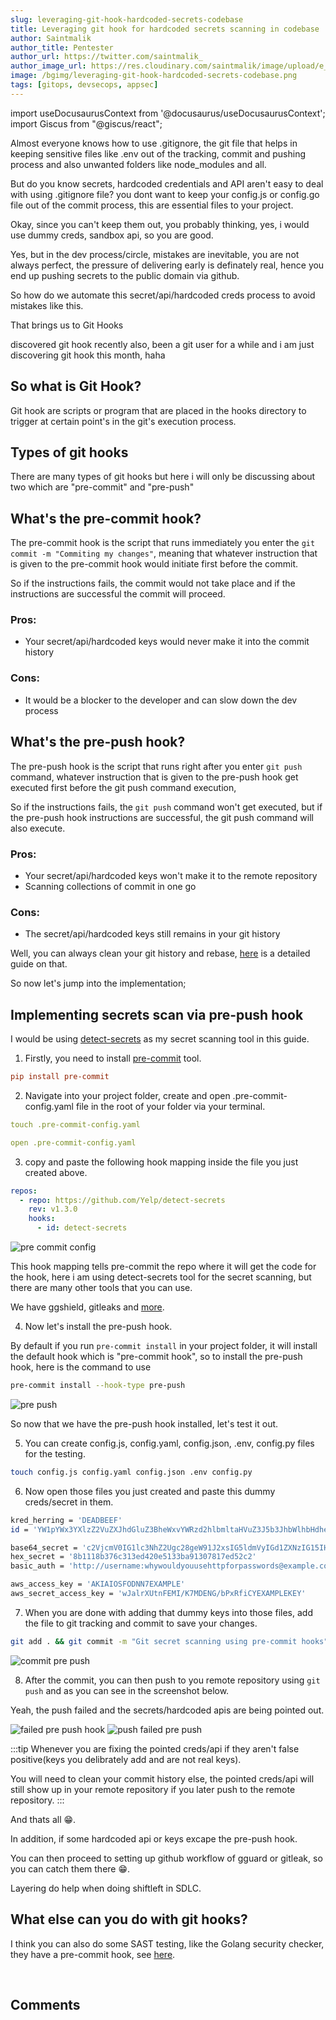 ```yaml
---
slug: leveraging-git-hook-hardcoded-secrets-codebase
title: Leveraging git hook for hardcoded secrets scanning in codebase
author: Saintmalik
author_title: Pentester
author_url: https://twitter.com/saintmalik_
author_image_url: https://res.cloudinary.com/saintmalik/image/upload/e_sharpen:2000,q_74,r_0/v1641922078/saintmalik.webp
image: /bgimg/leveraging-git-hook-hardcoded-secrets-codebase.png
tags: [gitops, devsecops, appsec]
---
```


import useDocusaurusContext from '@docusaurus/useDocusaurusContext';
import Giscus from "@giscus/react";

Almost everyone knows how to use .gitignore, the git file that helps in keeping sensitive files like .env out of the tracking, commit and pushing process and also unwanted folders like node_modules and all.

But do you know secrets, hardcoded credentials and API aren't easy to deal with using .gitignore file? you dont want to keep your config.js or config.go file out of the commit process, this are essential files to your project.

<!--truncate-->

Okay, since you can't keep them out, you probably thinking, yes, i would use dummy creds, sandbox api, so you are good.

Yes, but in the dev process/circle, mistakes are inevitable, you are not always perfect, the pressure of delivering early is definately real, hence you end up pushing secrets to the public domain via github.

So how do we automate this secret/api/hardcoded creds process to avoid mistakes like this.

That brings us to Git Hooks

discovered git hook recently also, been a git user for a while and i am just discovering git hook this month, haha

## So what is Git Hook?

Git hook are scripts or program that are placed in the hooks directory to trigger at certain point's in the git's execution process.

## Types of git hooks

There are many types of git hooks but here i will only be discussing about two which are "pre-commit" and "pre-push"

## What's the pre-commit hook?

The pre-commit hook is the script that runs immediately you enter the ```git commit -m "Commiting my changes"```, meaning that whatever instruction that is given to the pre-commit hook would initiate first before the commit.

So if the instructions fails, the commit would not take place and if the instructions are successful the commit will proceed.

### Pros:
   - Your secret/api/hardcoded keys would never make it into the commit history

### Cons:
   - It would be a blocker to the developer and can slow down the dev process

## What's the pre-push hook?

The pre-push hook is the script that runs right after you enter ```git push``` command, whatever instruction that is given to the pre-push hook get executed first before the git push command execution,

So if the instructions fails, the ```git push``` command won't get executed, but if the pre-push hook instructions are successful, the git push command will also execute.

### Pros:
 - Your secret/api/hardcoded keys won't make it to the remote repository
 - Scanning collections of commit in one go

### Cons:
  - The secret/api/hardcoded keys still remains in your git history

Well, you can always clean your git history and rebase, <a href="https://hackernoon.com/how-to-clean-your-git-history-ryzb3ydv" target="_blank">here</a> is a detailed guide on that.


So now let's jump into the implementation;

## Implementing secrets scan via pre-push hook

I would be using <a href="https://github.com/Yelp/detect-secrets" target="_blank">detect-secrets</a> as my secret scanning tool in this guide.

1.  Firstly, you need to install <a href="https://pre-commit.com/#install" target="_blank">pre-commit</a> tool.

```toml
pip install pre-commit
```

2. Navigate into your project folder, create and open .pre-commit-config.yaml file in the root of your folder via your terminal.

```yaml
touch .pre-commit-config.yaml
```

```yaml
open .pre-commit-config.yaml
```

3. copy and paste the following hook mapping inside the file you just created above.

```yaml
repos:
  - repo: https://github.com/Yelp/detect-secrets
    rev: v1.3.0
    hooks:
      - id: detect-secrets
```

<picture>
  <source type="image/webp" srcset={`${useDocusaurusContext().siteConfig.customFields.imgurl}/bgimg/pre-commit-config.webp`} alt="pre commit config"/>
  <source type="image/jpg" srcset={`${useDocusaurusContext().siteConfig.customFields.imgurl}/bgimg/pre-commit-config.jpg`} alt="pre commit config"/>
  <img src={`${useDocusaurusContext().siteConfig.customFields.imgurl}/bgimg/pre-commit-config.jpg`} alt="pre commit config"/>
</picture>


This hook mapping tells pre-commit the repo where it will get the code for the hook, here i am using detect-secrets tool for the secret scanning, but there are many other tools that you can use.

We have ggshield, gitleaks and <a href="https://github.com/sottlmarek/DevSecOps#secrets-management" target="_blank">more</a>.

4. Now let's install the pre-push hook.

By default if you run ```pre-commit install``` in your project folder, it will install the default hook which is "pre-commit hook", so to install the pre-push hook, here is the command to use

```sh
pre-commit install --hook-type pre-push
```
<picture>
  <source type="image/webp" srcset={`${useDocusaurusContext().siteConfig.customFields.imgurl}/bgimg/pre-push.webp`} alt="pre push"/>
  <source type="image/png" srcset={`${useDocusaurusContext().siteConfig.customFields.imgurl}/bgimg/pre-push.png`} alt="pre push"/>
  <img src={`${useDocusaurusContext().siteConfig.customFields.imgurl}/bgimg/pre-push.png`} alt="pre push"/>
</picture>

So now that we have the pre-push hook installed, let's test it out.

5. You can create config.js, config.yaml, config.json, .env, config.py files for the testing.

```sh
touch config.js config.yaml config.json .env config.py
```

6. Now open those files you just created and paste this dummy creds/secret in them.

```sh
kred_herring = 'DEADBEEF'
id = 'YW1pYWx3YXlzZ2VuZXJhdGluZ3BheWxvYWRzd2hlbmltaHVuZ3J5b3JhbWlhbHdheXNodW5ncnk'

base64_secret = 'c2VjcmV0IG1lc3NhZ2Ugc28geW91J2xsIG5ldmVyIGd1ZXNzIG15IHBhc3N3b3Jk'
hex_secret = '8b1118b376c313ed420e5133ba91307817ed52c2'
basic_auth = 'http://username:whywouldyouusehttpforpasswords@example.com'

aws_access_key = 'AKIAIOSFODNN7EXAMPLE'
aws_secret_access_key = 'wJalrXUtnFEMI/K7MDENG/bPxRfiCYEXAMPLEKEY'
```

7. When you are done with adding that dummy keys into those files, add the file to git tracking and commit to save your changes.

```sh
git add . && git commit -m "Git secret scanning using pre-commit hooks"
```
<picture>
  <source type="image/webp" srcset={`${useDocusaurusContext().siteConfig.customFields.imgurl}/bgimg/commit-pre-push.webp`} alt="commit pre push"/>
  <source type="image/jpg" srcset={`${useDocusaurusContext().siteConfig.customFields.imgurl}/bgimg/commit-pre-push.jpg`} alt="commit pre push"/>
  <img src={`${useDocusaurusContext().siteConfig.customFields.imgurl}/bgimg/commit-pre-push.jpg`} alt="commit pre push"/>
</picture>

8. After the commit, you can then push to you remote repository using ```git push``` and as you can see in the screenshot  below.

Yeah, the push failed and the secrets/hardcoded apis are being pointed out.

<picture>
  <source type="image/webp" srcset={`${useDocusaurusContext().siteConfig.customFields.imgurl}/bgimg/failed-pre-push-hook.webp`} alt="failed pre push hook"/>
  <source type="image/jpg" srcset={`${useDocusaurusContext().siteConfig.customFields.imgurl}/bgimg/failed-pre-push-hook.jpg`} alt="failed pre push hook"/>
  <img src={`${useDocusaurusContext().siteConfig.customFields.imgurl}/bgimg/failed-pre-push-hook.jpg`} alt="failed pre push hook"/>
</picture>

<picture>
  <source type="image/webp" srcset={`${useDocusaurusContext().siteConfig.customFields.imgurl}/bgimg/Push-failed-pre-push.webp`} alt="push failed pre push"/>
  <source type="image/jpg" srcset={`${useDocusaurusContext().siteConfig.customFields.imgurl}/bgimg/Push-failed-pre-push.jpg`} alt="push failed pre push"/>
  <img src={`${useDocusaurusContext().siteConfig.customFields.imgurl}/bgimg/Push-failed-pre-push.jpg`} alt="push failed pre push"/>
</picture>

:::tip
Whenever you are fixing the pointed creds/api if they aren't false positive(keys you delibrately add and are not real keys).

You will need to clean your commit history else, the pointed creds/api will still show up in your remote repository if you later push to the remote repository.
:::

And thats all 😁.

In addition, if some hardcoded api or keys excape the pre-push hook.

You can then proceed to setting up github workflow of gguard or gitleak, so you can catch them there 😁.

Layering do help when doing shiftleft in SDLC.

## What else can you do with git hooks?

I think you can also do some SAST testing, like the Golang security checker, they have a pre-commit hook, see <a href="https://github.com/TekWizely/pre-commit-golang" target="_blank">here</a>.

<br/>
<h2>Comments</h2>
<Giscus
id="comments"
repo="saintmalik/blog.saintmalik.me"
repoId="MDEwOlJlcG9zaXRvcnkzOTE0MzQyOTI="
category="General"
categoryId="DIC_kwDOF1TQNM4CQ8lN"
mapping="title"
term="Comments"
reactionsEnabled="1"
emitMetadata="0"
inputPosition="top"
theme="preferred_color_scheme"
lang="en"
loading="lazy"
crossorigin="anonymous"
    />